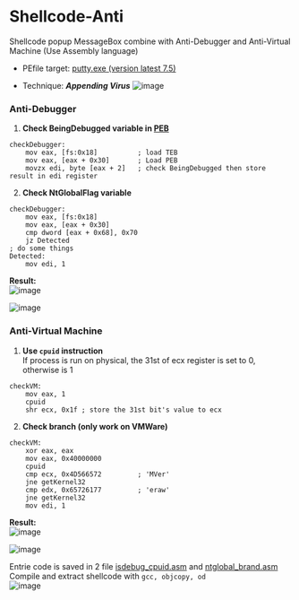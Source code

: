 # Shellcode-Anti
Shellcode popup MessageBox combine with Anti-Debugger and Anti-Virtual Machine (Use Assembly language)

- PEfile target: <a href="https://www.chiark.greenend.org.uk/~sgtatham/putty/latest.html" target="_blank">putty.exe (version latest 7.5)</a>

- Technique: ***Appending Virus***
![image](https://user-images.githubusercontent.com/58476264/129138745-066b44c4-ba0d-40d9-ac8d-d7f1dad40d17.png)

### Anti-Debugger
1. **Check BeingDebugged variable in [PEB](https://www.ired.team/miscellaneous-reversing-forensics/windows-kernel-internals/exploring-process-environment-block)**
```assembly
checkDebugger:
	mov eax, [fs:0x18]          ; load TEB
	mov eax, [eax + 0x30]       ; Load PEB
	movzx edi, byte [eax + 2]   ; check BeingDebugged then store result in edi register
```
2. **Check NtGlobalFlag variable**
```assembly
checkDebugger:
	mov eax, [fs:0x18]
	mov eax, [eax + 0x30]
	cmp dword [eax + 0x68], 0x70
	jz Detected
; do some things
Detected:
	mov edi, 1
```
**Result:**<br>
![image](https://user-images.githubusercontent.com/58476264/129141437-c305f205-435e-4b43-8b3f-5754de07d3dd.png)

![image](https://user-images.githubusercontent.com/58476264/129141467-ba7062ad-67f5-43d6-9316-5fe741c9f79e.png)

### Anti-Virtual Machine
1. **Use `cpuid` instruction**<br>
If process is run on physical, the 31st of ecx register is set to 0, otherwise is 1
```assembly
checkVM:
	mov eax, 1
	cpuid
	shr ecx, 0x1f ; store the 31st bit's value to ecx
```
2. **Check branch (only work on VMWare)**
```assembly
checkVM:
	xor eax, eax
	mov eax, 0x40000000
	cpuid
	cmp ecx, 0x4D566572         ; 'MVer'
	jne getKernel32
	cmp edx, 0x65726177         ; 'eraw'
	jne getKernel32
	mov edi, 1
```
**Result:**<br>
![image](https://user-images.githubusercontent.com/58476264/129143677-828d555f-f546-4073-9a4c-746ccbdd2530.png)

![image](https://user-images.githubusercontent.com/58476264/129143654-7b5ee66c-c175-4b5e-a79c-54af31b417e9.png)

Entrie code is saved in 2 file [isdebug_cpuid.asm](https://github.com/danhlk/Shellcode-Anti/blob/main/isdebug_cpuid.asm) and [ntglobal_brand.asm](https://github.com/danhlk/Shellcode-Anti/blob/main/ntglobal_brand.asm)<br>
Compile and extract shellcode with ```gcc, objcopy, od```<br>
![image](https://user-images.githubusercontent.com/58476264/129141790-4412315b-e4ef-4952-9686-8abf4413eec0.png)
